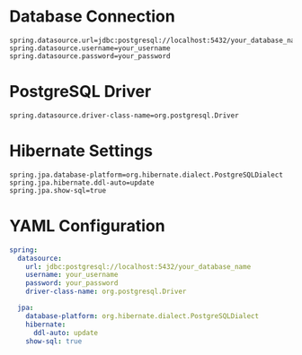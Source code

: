 # Database Connection
```properties
spring.datasource.url=jdbc:postgresql://localhost:5432/your_database_name
spring.datasource.username=your_username
spring.datasource.password=your_password
```
# PostgreSQL Driver
```properties
spring.datasource.driver-class-name=org.postgresql.Driver
```

# Hibernate Settings
``` properties
spring.jpa.database-platform=org.hibernate.dialect.PostgreSQLDialect
spring.jpa.hibernate.ddl-auto=update
spring.jpa.show-sql=true
```


# YAML Configuration
```yaml
spring:
  datasource:
    url: jdbc:postgresql://localhost:5432/your_database_name
    username: your_username
    password: your_password
    driver-class-name: org.postgresql.Driver

  jpa:
    database-platform: org.hibernate.dialect.PostgreSQLDialect
    hibernate:
      ddl-auto: update
    show-sql: true

```